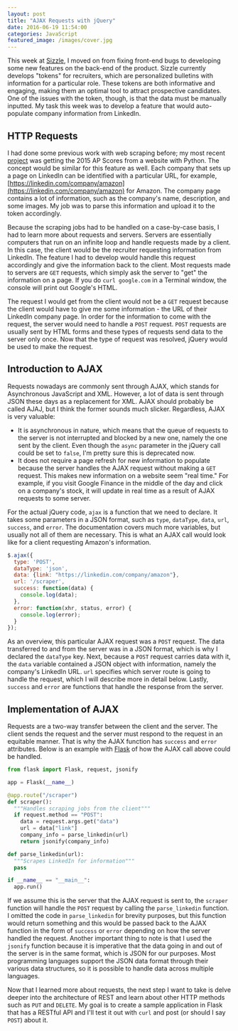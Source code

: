 ```yaml
---
layout: post
title: "AJAX Requests with jQuery"
date: 2016-06-19 11:54:00
categories: JavaScript
featured_image: /images/cover.jpg
---
```


This week at [Sizzle](http://gosizzle.io), I moved on from fixing front-end bugs to developing some new features on the back-end of the product. Sizzle currently develops "tokens" for recruiters, which are personalized bulletins with information for a particular role. These tokens are both informative and engaging, making them an optimal tool to attract prospective candidates. One of the issues with the token, though, is that the data must be manually inputted. My task this week was to develop a feature that would auto-populate company information from LinkedIn.

## HTTP Requests

I had done some previous work with web scraping before; my most recent [project](https://github.com/shreydesai/ap-scores) was getting the 2015 AP Scores from a website with Python. The concept would be similar for this feature as well. Each company that sets up a page on LinkedIn can be identified with a particular URL, for example, [https://linkedin.com/company/amazon](https://linkedin.com/company/amazon) for Amazon. The company page contains a lot of information, such as the company's name, description, and some images. My job was to parse this information and upload it to the token accordingly.

Because the scraping jobs had to be handled on a case-by-case basis, I had to learn more about requests and servers. Servers are essentially computers that run on an infinite loop and handle requests made by a client. In this case, the client would be the recruiter requesting information from LinkedIn. The feature I had to develop would handle this request accordingly and give the information back to the client. Most requests made to servers are `GET` requests, which simply ask the server to "get" the information on a page. If you do `curl google.com` in a Terminal window, the console will print out Google's HTML.

The request I would get from the client would not be a `GET` request because the client would have to give me some information - the URL of their LinkedIn company page. In order for the information to come with the request, the server would need to handle a `POST` request. `POST` requests are usually sent by HTML forms and these types of requests send data to the server only once. Now that the type of request was resolved, jQuery would be used to make the request.

## Introduction to AJAX

Requests nowadays are commonly sent through AJAX, which stands for Asynchronous JavaScript and XML. However, a lot of data is sent through JSON these days as a replacement for XML. AJAX should probably be called AJAJ, but I think the former sounds much slicker. Regardless, AJAX is very valuable:
- It is asynchronous in nature, which means that the queue of requests to the server is not interrupted and blocked by a new one, namely the one sent by the client. Even though the `async` parameter in the jQuery call could be set to `false`, I'm pretty sure this is deprecated now.
- It does not require a page refresh for new information to populate because the server handles the AJAX request without making a `GET` request. This makes new information on a website seem "real time." For example, if you visit Google Finance in the middle of the day and click on a company's stock, it will update in real time as a result of AJAX requests to some server.

For the actual jQuery code, `ajax` is a function that we need to declare. It takes some parameters in a JSON format, such as `type`, `dataType`, `data`, `url`, `success`, and `error`. The documentation covers much more variables, but usually not all of them are necessary. This is what an AJAX call would look like for a client requesting Amazon's information.

```javascript
$.ajax({
  type: 'POST',
  dataType: 'json',
  data: {link: "https://linkedin.com/company/amazon"},
  url: '/scraper',
  success: function(data) {
    console.log(data);
  },
  error: function(xhr, status, error) {
    console.log(error);
  }
});
```

As an overview, this particular AJAX request was a `POST` request. The data transferred to and from the server was in a JSON format, which is why I declared the `dataType` key. Next, because a `POST` request carries data with it, the `data` variable contained a JSON object with information, namely the company's LinkedIn URL. `url` specifies which server route is going to handle the request, which I will describe more in detail below. Lastly, `success` and `error` are functions that handle the response from the server.

## Implementation of AJAX

Requests are a two-way transfer between the client and the server. The client sends the request and the server must respond to the request in an equitable manner. That is why the AJAX function has `success` and `error` attributes. Below is an example with [Flask](flask.pocoo.org) of how the AJAX call above could be handled.

```python
from flask import Flask, request, jsonify

app = Flask(__name__)

@app.route("/scraper")
def scraper():
  """Handles scraping jobs from the client"""
  if request.method == "POST":
    data = request.args.get("data")
    url = data["link"]
    company_info = parse_linkedin(url)
    return jsonify(company_info)

def parse_linkedin(url):
  """Scrapes LinkedIn for information"""
  pass

if __name__ == "__main__":
  app.run()
```

If we assume this is the server that the AJAX request is sent to, the `scraper` function will handle the `POST` request by calling the `parse_linkedin` function. I omitted the code in `parse_linkedin` for brevity purposes, but this function would return something and this would be passed back to the AJAX function in the form of `success` or `error` depending on how the server handled the request. Another important thing to note is that I used the `jsonify` function because it is imperative that the data going in and out of the server is in the same format, which is JSON for our purposes. Most programming languages support the JSON data format through their various data structures, so it is possible to handle data across multiple languages.

Now that I learned more about requests, the next step I want to take is delve deeper into the architecture of REST and learn about other HTTP methods such as   `PUT` and `DELETE`. My goal is to create a sample application in Flask that has a RESTful API and I'll test it out with `curl` and post (or should I say `POST`) about it.
